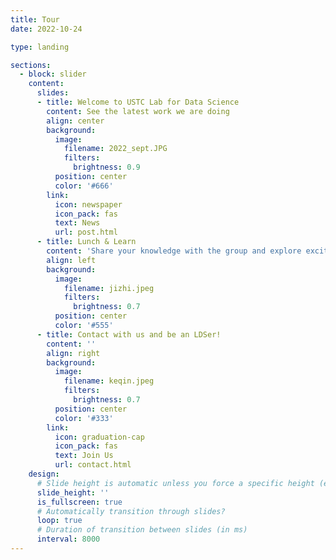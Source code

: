 ```yaml
---
title: Tour
date: 2022-10-24

type: landing

sections:
  - block: slider
    content:
      slides:
      - title: Welcome to USTC Lab for Data Science
        content: See the latest work we are doing
        align: center
        background:
          image:
            filename: 2022_sept.JPG
            filters:
              brightness: 0.9
          position: center
          color: '#666'
        link:
          icon: newspaper
          icon_pack: fas
          text: News
          url: post.html
      - title: Lunch & Learn 
        content: 'Share your knowledge with the group and explore exciting new topics together!'
        align: left
        background:
          image:
            filename: jizhi.jpeg
            filters:
              brightness: 0.7
          position: center
          color: '#555'
      - title: Contact with us and be an LDSer!
        content: ''
        align: right
        background:
          image:
            filename: keqin.jpeg
            filters:
              brightness: 0.7
          position: center
          color: '#333'
        link:
          icon: graduation-cap
          icon_pack: fas
          text: Join Us
          url: contact.html
    design:
      # Slide height is automatic unless you force a specific height (e.g. '400px')
      slide_height: ''
      is_fullscreen: true
      # Automatically transition through slides?
      loop: true
      # Duration of transition between slides (in ms)
      interval: 8000
---
```

